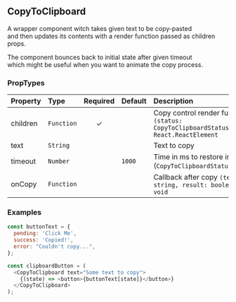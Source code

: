 ## CopyToClipboard

A wrapper component witch takes given text to be copy-pasted <br/>
and then updates its contents with a render function passed as children props.

The component bounces back to initial state after given timeout <br/>
which might be useful when you want to animate the copy process.

### PropTypes

| Property | Type       | Required | Default | Description                                                                          |
| :------- | :--------- | :------: | :------ | :----------------------------------------------------------------------------------- |
| children | `Function` |    ✓     |         | Copy control render function `(status: CopyToClipboardStatus) => React.ReactElement` |
| text     | `String`   |          |         | Text to copy                                                                         |
| timeout  | `Number`   |          | `1000`  | Time in ms to restore initial state (`CopyToClipboardStatus.Pending`)                |
| onCopy   | `Function` |          |         | Callback after copy `(text: string, result: boolean) => void`                        |

### Examples

```js
const buttonText = {
  pending: 'Click Me',
  success: 'Copied!',
  error: "Couldn't copy...",
};

const clipboardButton = (
  <CopyToClipboard text="Some text to copy">
    {(state) => <button>{buttonText[state]}</button>}
  </CopyToClipboard>
);
```
